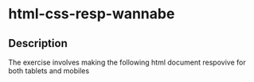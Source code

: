 # html-css-resp-wannabe
## Description
The exercise involves making the following html document respovive for both tablets and mobiles